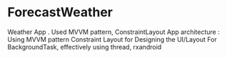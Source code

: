 # ForecastWeather
Weather App . Used MVVM pattern, ConstraintLayout
App architecture : Using MVVM pattern
Constraint Layout for Designing the UI/Layout
For BackgroundTask, effectively using thread, rxandroid
